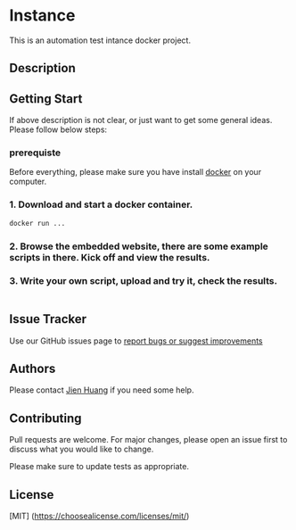 # Instance

This is an automation test intance docker project.

## Description


## Getting Start

If above description is not clear, or just want to get some general ideas. Please follow below steps:

### prerequiste
Before everything, please make sure you have install [docker](https://docs.docker.com/v17.09/engine/installation/) on your computer.

### 1. Download and start a docker container.
```sh
docker run ...
```
### 2. Browse the embedded website, there are some example scripts in there. Kick off and view the results.
### 3. Write your own script, upload and try it, check the results.
```js

```
## Issue Tracker

Use our GitHub issues page to [report bugs or suggest improvements](https://github.com/jien-huang/instance/issues/new)

## Authors

Please contact [Jien Huang](mailto:huang_jien@msn.com) if you need some help.

## Contributing

Pull requests are welcome. For major changes, please open an issue first to discuss what you would like to change.

Please make sure to update tests as appropriate.

## License

[MIT] (https://choosealicense.com/licenses/mit/)